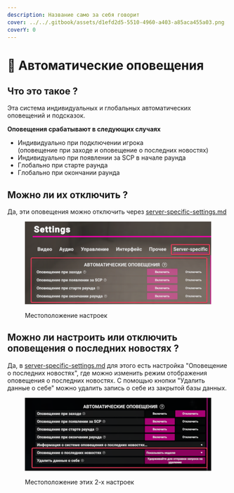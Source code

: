 ```yaml
---
description: Название само за себя говорит
cover: ../../.gitbook/assets/d1efd2d5-5510-4960-a403-a85aca455a03.png
coverY: 0
---
```


# 📢 Автоматические оповещения

## Что это такое ?

Эта система индивидуальных и глобальных автоматических оповещений и подсказок.

**Оповещения срабатывают в следующих случаях**

* Индивидуально при подключении игрока\
  (оповещение при заходе и оповещение о последних новостях)
* Индивидуально при появлении за SCP в начале раунда
* Глобально при старте раунда
* Глобально при окончании раунда

## Можно ли их отключить ?

Да, эти оповещения можно отключить через [server-specific-settings.md](server-specific-settings.md "mention")

<figure><img src="../../.gitbook/assets/image (2).png" alt=""><figcaption><p>Местоположение настроек</p></figcaption></figure>

## Можно ли настроить или отключить оповещения о последних новостях ?

Да, в [server-specific-settings.md](server-specific-settings.md "mention") для этого есть настройка "Оповещение о последних новостях", где можно изменить режим отображения оповещения о последних новостях. С помощью кнопки "Удалить данные о себе" можно удалить запись о себе из закрытой базы данных.

<figure><img src="../../.gitbook/assets/image (1).png" alt=""><figcaption><p>Местоположение этих 2-х настроек</p></figcaption></figure>
